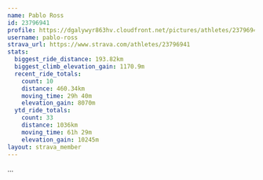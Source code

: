 ```yaml
---
name: Pablo Ross
id: 23796941
profile: https://dgalywyr863hv.cloudfront.net/pictures/athletes/23796941/14615399/1/large.jpg
username: pablo-ross
strava_url: https://www.strava.com/athletes/23796941
stats:
  biggest_ride_distance: 193.82km
  biggest_climb_elevation_gain: 1170.9m
  recent_ride_totals:
    count: 10
    distance: 460.34km
    moving_time: 29h 40m
    elevation_gain: 8070m
  ytd_ride_totals:
    count: 33
    distance: 1036km
    moving_time: 61h 29m
    elevation_gain: 10245m
layout: strava_member
--- 
```

...
